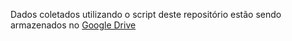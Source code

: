 Dados coletados utilizando o script deste repositório estão sendo armazenados no [Google Drive](https://drive.google.com/drive/folders/1HIY5POeL4uU1oBBuXMXofrZBBqRGyih-?usp=sharing)
